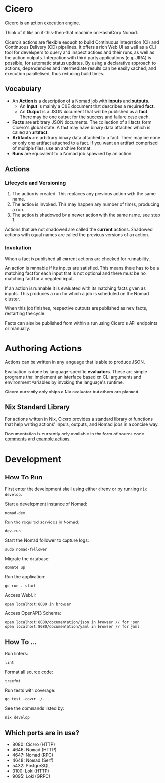 # Cicero

Cicero is an action execution engine.

Think of it like an if-this-then-that machine on HashiCorp Nomad.

Cicero’s actions are flexible enough to build Continuous Integration (CI) and
Continuous Delivery (CD) pipelines. It offers a rich Web UI as well as a CLI
tool for developers to query and inspect actions and their runs,
as well as the action outputs. Integration with third party applications (e.g.
JIRA) is possible, for automatic status updates. By using a declarative
approach to actions, dependencies and intermediate results can be easily cached,
and execution parallelised, thus reducing build times.

## Vocabulary

- An **Action** is a description of a Nomad job with **inputs** and **outputs**.
	- An **Input** is mainly a CUE document that describes a required **fact**.
	- An **Output** is a JSON document that will be published as a **fact**.
		There may be one output for the success and failure case each.
- **Facts** are arbitrary JSON documents.
	The collection of all facts form Cicero's global state.
	A fact may have binary data attached which is called an **artifact**.
- **Artifacts** are arbitrary binary data attached to a fact.
	There may be none or only one artifact attached to a fact.
	If you want an artifact comprised of multiple files, use an archive format.
- **Runs** are equivalent to a Nomad job spawned by an action.

## Actions

### Lifecycle and Versioning

1. The action is created. This replaces any previous action with the same name.
2. The action is invoked. This may happen any number of times, producing a run.
3. The action is shadowed by a newer action with the same name, see step 1.

Actions that are not shadowed are called the **current** actions.
Shadowed actions with equal names are called the previous versions of an action.

### Invokation

When a fact is published all current actions are checked for runnability.

An action is runnable if its inputs are satisfied. This means there has to be
a matching fact for each input that is not optional and there must be no
matching fact for a negated input.

If an action is runnable it is evaluated with its matching facts given as inputs.
This produces a run for which a job is scheduled on the Nomad cluster.

When this job finishes, respective outputs are published as new facts,
restarting the cycle.

Facts can also be published from within a run using Cicero's API endpoints
or manually.

# Authoring Actions

Actions can be written in any language that is able to produce JSON.

Evaluation is done by language-specific **evaluators**.
These are simple programs that implement an interface based on CLI arguments
and environment variables by invoking the language's runtime.

Cicero currently only ships a Nix evaluator but others are planned.

## Nix Standard Library

For actions written in Nix, Cicero provides a standard library of functions
that help writing actions' inputs, outputs, and Nomad jobs in a concise way.

Documentation is currently only available in the form of source code
[comments](https://github.com/input-output-hk/cicero/blob/main/pkgs/cicero/evaluators/nix/lib.nix)
and [example actions](https://github.com/input-output-hk/cicero/tree/main/actions/examples).

# Development

## How To Run

First enter the development shell using either direnv or by running `nix develop`.

Start a development instance of Nomad:

	nomad-dev

Run the required services in Nomad:

	dev-run

Start the Nomad follower to capture logs:

	sudo nomad-follower

Migrate the database:

	dbmate up

Run the application:

	go run . start

Access WebUI:

	open localhost:8080 in browser

Access OpenAPI3 Schema:

	open localhost:8080/documentation/json in browser // for json
	open localhost:8080/documentation/yaml in browser // for yaml

## How To …

Run linters:

	lint

Format all source code:

	treefmt

Run tests with coverage:

	go test -cover ./...

See the commands listed by:

	nix develop

## Which ports are in use?

- 8080: Cicero (HTTP)
- 4646: Nomad (HTTP)
- 4647: Nomad (RPC)
- 4648: Nomad (Serf)
- 5432: PostgreSQL
- 3100: Loki (HTTP)
- 9095: Loki (GRPC)
